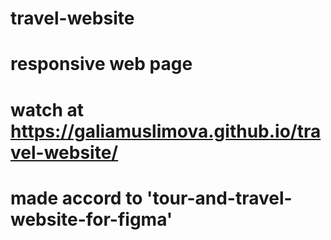 # travel-website
# responsive web page
# watch at https://galiamuslimova.github.io/travel-website/
# made accord to 'tour-and-travel-website-for-figma' 
